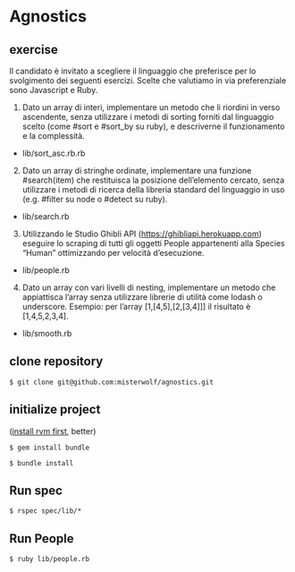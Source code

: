 # Agnostics

## exercise

Il candidato è invitato a scegliere il linguaggio che preferisce per lo svolgimento dei seguenti esercizi. Scelte che valutiamo in via preferenziale sono Javascript e Ruby.

  1. Dato un array di interi, implementare un metodo che li riordini in verso ascendente, senza utilizzare i metodi di sorting forniti dal linguaggio scelto
(come #sort e #sort_by su ruby), e descriverne il funzionamento e la complessità.
  
   - lib/sort_asc.rb.rb

  2. Dato un array di stringhe ordinate, implementare una funzione #search(item) che restituisca la posizione dell’elemento cercato, senza utilizzare i
metodi di ricerca della libreria standard del linguaggio in uso (e.g. #filter su node o #detect su ruby).
  
   - lib/search.rb

  3. Utilizzando le Studio Ghibli API (https://ghibliapi.herokuapp.com) eseguire lo scraping di tutti gli oggetti People appartenenti alla Species “Human” ottimizzando per
velocità d’esecuzione.
  
   - lib/people.rb

  4.	Dato un array con vari livelli di nesting, implementare un metodo che appiattisca l’array senza utilizzare librerie di utilità come lodash o underscore.
Esempio: per l’array [1,[4,5],[2,[3,4]]] il risultato è [1,4,5,2,3,4].
  
   - lib/smooth.rb

## clone repository

`$ git clone git@github.com:misterwolf/agnostics.git`

## initialize project

([install rvm first](https://rvm.io/rvm/install), better)

`$ gem install bundle`

`$ bundle install`

## Run spec

`$ rspec spec/lib/*`

## Run People

`$ ruby lib/people.rb`
